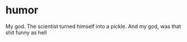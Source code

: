# humor
My god. The scientist turned himself into a pickle. And my god, was that shit funny as hell
